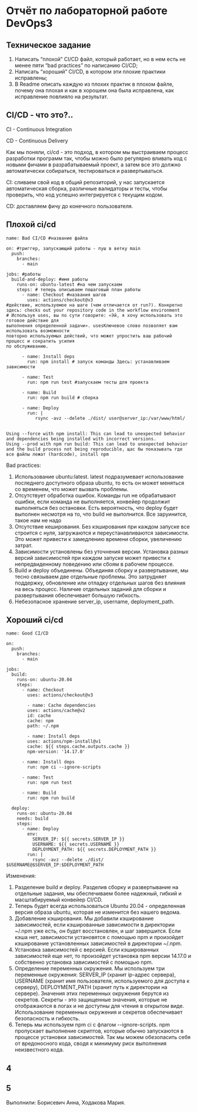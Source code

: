 # Отчёт по лабораторной работе DevOps3

## Техническое задание
1. Написать “плохой” CI/CD файл, который работает, но в нем есть не менее пяти “bad practices” по написанию CI/CD;
2. Написать “хороший” CI/CD, в котором эти плохие практики исправлены;
3. В Readme описать каждую из плохих практик в плохом файле, почему она плохая и как в хорошем она была исправлена, как исправление повлияло на результат.

## CI/CD - что это?..

CI - Continuous Integration

CD - Continuous Delivery

Как мы поняли, ci/cd - это подход, в котором мы выстраиваем процесс разработки программ так, чтобы можно было регулярно вливать код с новыми фичами в разрабатываемый проект, а затем все это должно автоматически собираться, тестироваться и развертываться.

CI: сливаем свой код в общий репозиторий, у нас запускается автоматическая сборка, различные валидаторы и тесты, чтобы проверить, что код успешно интегрируется с текущим кодом.

CD: доставляем фичу до конечного пользователя.

## Плохой ci/cd

```
name: Bad CI/CD #название файла

on: #триггер, запускающий работы - пуш в ветку main
  push:
    branches:
      - main

jobs: #работы 
  build-and-deploy: #имя работы
    runs-on: ubuntu-latest #на чем запускаем
    steps: # теперь описываем пошаговый план работы
      - name: Checkout #названия шагов
        uses: actions/checkout@v3
#действие, используемое на шаге (чем отличается от run?). Конкретно здесь: checks out your repository code in the workflow environment
# Используя uses, вы по сути говорите: «Эй, я хочу использовать это готовое действие для
выполнения определенной задачи». usesКлючевое слово позволяет вам использовать возможности
повторно используемых действий, что может упростить ваш рабочий процесс и сократить усилия
по обслуживанию.

      - name: Install deps
        run: npm install # запуск команды Здесь: устанавливаем зависимости

      - name: Test
        run: npm run test #запускаем тесты для проекта

      - name: Build
        run: npm run build # сборка

      - name: Deploy
        run: |
           rsync -avz --delete ./dist/ user@server_ip:/var/www/html/
```

```

Using --force with npm install: This can lead to unexpected behavior and dependencies being installed with incorrect versions.
Using --prod with npm run build: This can lead to unexpected behavior and the build process not being reproducible, щас бы показывать где все файлы лежат (hardcode), install npm

```

Bad practices:
1. Использование ubuntu:latest. latest подразумевает использование последнего доступного образа ubuntu, то есть он может меняться со временем, что может вызвать проблемы.
2. Отсутствует обработка ошибок. Команды run не обрабатывают ошибки, если команда не выполняется, конвейер продолжит выполняться без остановки. Есть вероятность, что deploy будет выполнен несмотря на то, что build не выполнится. Все заруинится, такое нам не надо
3. Отсутствие кеширования. Без кэширования при каждом запуске все строится с нуля, загружаются и переустанавливаются зависимости. Это может привести к замедлению времени сборки, увеличению затрат.
4. Зависимости установлены без уточнения версии. Установка разных версий зависимостей при каждом запуске может привести к непредвиденному поведению или сбоям в рабочем процессе.
5. Build и deploy объединены. Объединяя сборку и развертывание, мы тесно связываем две отдельные проблемы. Это затрудняет поддержку, обновление или отладку отдельных шагов без влияния на весь процесс. Наличие отдельных заданий для сборки и развертывания обеспечивает большую гибкость.
6. Небезопасное хранение server_ip, username, deployment_path.

## Хороший ci/cd

```
name: Good CI/CD

on:
  push:
    branches:
      - main

jobs:
  build:
    runs-on: ubuntu-20.04
    steps: 
      - name: Checkout
        uses: actions/checkout@v3

        - name: Cache dependencies
        uses: actions/cache@v2
        id: cache
        cache: npm
        path: ~/.npm

        - name: Install deps
        uses: actions/npm-install@v1
        cache: ${{ steps.cache.outputs.cache }}
        npm-version: '14.17.0'

      - name: Install deps
        run: npm ci --ignore-scripts

      - name: Test
        run: npm run test

      - name: Build
        run: npm run build

  deploy:
    runs-on: ubuntu-20.04
    needs: build
    steps:
      - name: Deploy
        env:
          SERVER_IP: ${{ secrets.SERVER_IP }}
          USERNAME: ${{ secrets.USERNAME }}
          DEPLOYMENT_PATH: ${{ secrets.DEPLOYMENT_PATH }}
        run: |
          rsync -avz --delete ./dist/ $USERNAME@$SERVER_IP:$DEPLOYMENT_PATH
```

Изменения:
1. Разделение build и deploy. Разделив сборку и развертывание на отдельные задания, мы обеспечиваем более надежный, гибкий и масштабируемый конвейер CI/CD.
2. Теперь будет всегда использоваться Ubuntu 20.04 - определенная версия образа ubuntu, которая не изменится без нашего ведома.
3. Добавление кэширования. Мы добавили кэширование зависимостей, если кэшированные зависимости в директории ~/.npm уже есть, он будет восстановлен, и шаг завершится. Если кэша нет, зависимости установятся с помощью npm и произойдет кэширование установленных зависимостей в директории ~/.npm.
4. Установка зависимостей с версией. Если кэшированных зависимостей еще нет, то произойдет установка npm версии 14.17.0 и собственно установка зависимостей с помощью npm.
5. Определение переменных окружения. Мы используем три переменные окружения: SERVER_IP (хранит ip-адрес сервера), USERNAME (хранит имя пользователя, используемого для доступа к серверу), DEPLOYMENT_PATH (хранит путь к директории на сервере). Значения этих переменных окружения берутся из секретов. Секреты - это защищенные значения, которые не отображаются в логах и не доступны для чтения в открытом виде. Использование переменных окружения и секретов обеспечивает безопасность и гибкость.
6. Теперь мы используем npm ci с флагом --ignore-scripts. npm пропускает выполнение скриптов, которые обычно запускаются в процессе установки зависимостей. Так мы можем обезопасить себя от вредоносного кода, сводя к минимуму риск выполнения неизвестного кода.

## 4


## 5

Выполнили: Борисевич Анна, Ходакова Мария.

